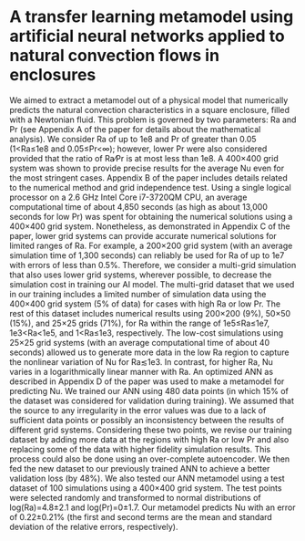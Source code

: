 # A transfer learning metamodel using artificial neural networks applied to natural convection flows in enclosures

We aimed to extract a metamodel out of a physical model that numerically predicts the natural convection characteristics in a square enclosure, filled with a Newtonian fluid. This problem is governed by two parameters: Ra and Pr (see Appendix A of the paper for details about the mathematical analysis). We consider Ra of up to 1e8 and Pr of greater than 0.05 (1<Ra≤1e8 and 0.05≤Pr<∞); however, lower Pr were also considered provided that the ratio of Ra⁄Pr is at most less than 1e8.
A 400×400 grid system was shown to provide precise results for the average Nu even for the most stringent cases. Appendix B of the paper includes details related to the numerical method and grid independence test. Using a single logical processor on a 2.6 GHz Intel Core i7-3720QM CPU, an average computational time of about 4,850 seconds (as high as about 13,000 seconds for low Pr) was spent for obtaining the numerical solutions using a 400×400 grid system. Nonetheless, as demonstrated in Appendix C of the paper, lower grid systems can provide accurate numerical solutions for limited ranges of Ra. For example, a 200×200 grid system (with an average simulation time of 1,300 seconds) can reliably be used for Ra of up to 1e7 with errors of less than 0.5%. Therefore, we consider a multi-grid simulation that also uses lower grid systems, wherever possible, to decrease the simulation cost in training our AI model.
The multi-grid dataset that we used in our training includes a limited number of simulation data using the 400×400 grid system (5% of data) for cases with high Ra or low Pr. The rest of this dataset includes numerical results using 200×200 (9%), 50×50 (15%), and 25×25 grids (71%), for Ra within the range of 1e5≤Ra≤1e7, 1e3<Ra<1e5, and 1<Ra≤1e3, respectively. The low-cost simulations using 25×25 grid systems (with an average computational time of about 40 seconds) allowed us to generate more data in the low Ra region to capture the nonlinear variation of Nu for Ra≲1e3. In contrast, for higher Ra, Nu varies in a logarithmically linear manner with Ra.
An optimized ANN as described in Appendix D of the paper was used to make a metamodel for predicting Nu. We trained our ANN using 480 data points (in which 15% of the dataset was considered for validation during training). We assumed that the source to any irregularity in the error values was due to a lack of sufficient data points or possibly an inconsistency between the results of different grid systems. Considering these two points, we revise our training dataset by adding more data at the regions with high Ra or low Pr and also replacing some of the data with higher fidelity simulation results. This process could also be done using an over-complete autoencoder. We then fed the new dataset to our previously trained ANN to achieve a better validation loss (by 48%). We also tested our ANN metamodel using a test dataset of 100 simulations using a 400×400 grid system. The test points were selected randomly and transformed to normal distributions of log⁡(Ra)=4.8±2.1 and log⁡(Pr)=0±1.7. Our metamodel predicts Nu with an error of 0.22±0.21% (the first and second terms are the mean and standard deviation of the relative errors, respectively).
